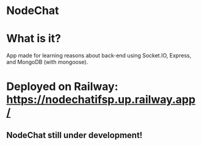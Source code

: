 # NodeChat

# What is it?
App made for learning reasons about back-end using Socket.IO, Express, and MongoDB (with mongoose).

# Deployed on Railway: https://nodechatifsp.up.railway.app/

## NodeChat still under development!
